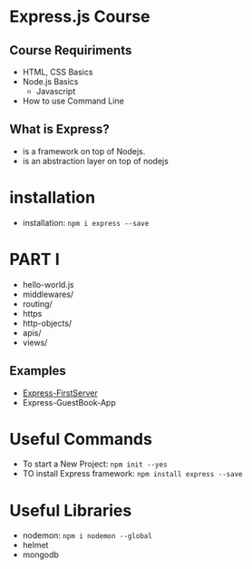# Express.js Course

## Course Requiriments
- HTML, CSS Basics
- Node.js Basics
  - Javascript
- How to use Command Line

## What is Express?
- is a framework on top of Nodejs.
- is an abstraction layer on top of nodejs

# installation
  - installation: `npm i express --save`

# PART I
- hello-world.js
- middlewares/
- routing/
- https
- http-objects/
- apis/
- views/

## Examples
- [Express-FirstServer](https://github.com/FaztTech/express-first-server)
- Express-GuestBook-App

# Useful Commands
- To start a New Project: `npm init --yes`
- TO install Express framework: `npm install express --save`

# Useful Libraries
- nodemon: `npm i nodemon --global`
- helmet
- mongodb
